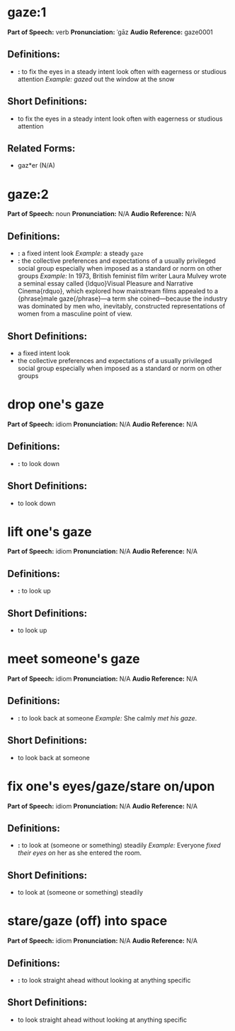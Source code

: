 # gaze:1

**Part of Speech:** verb
**Pronunciation:** ˈgāz
**Audio Reference:** gaze0001

## Definitions:
- **:** to fix the eyes in a steady intent look often with eagerness or studious attention 
  *Example:* *gazed* out the window at the snow

## Short Definitions:
- to fix the eyes in a steady intent look often with eagerness or studious attention

## Related Forms:
- gaz*er (N/A)
# gaze:2

**Part of Speech:** noun
**Pronunciation:** N/A
**Audio Reference:** N/A

## Definitions:
- **:** a fixed intent look 
  *Example:* a steady `gaze`
- **:** the collective preferences and expectations of a usually privileged social group especially when imposed as a standard or norm on other groups 
  *Example:* In 1973, British feminist film writer Laura Mulvey wrote a seminal essay called {ldquo}Visual Pleasure and Narrative Cinema{rdquo}, which explored how mainstream films appealed to a {phrase}male gaze{/phrase}—a term she coined—because the industry was dominated by men who, inevitably, constructed representations of women from a masculine point of view.

## Short Definitions:
- a fixed intent look
- the collective preferences and expectations of a usually privileged social group especially when imposed as a standard or norm on other groups
# drop one's gaze

**Part of Speech:** idiom
**Pronunciation:** N/A
**Audio Reference:** N/A

## Definitions:
- **:** to look down

## Short Definitions:
- to look down
# lift one's gaze

**Part of Speech:** idiom
**Pronunciation:** N/A
**Audio Reference:** N/A

## Definitions:
- **:** to look up

## Short Definitions:
- to look up
# meet someone's gaze

**Part of Speech:** idiom
**Pronunciation:** N/A
**Audio Reference:** N/A

## Definitions:
- **:** to look back at someone 
  *Example:* She calmly *met his gaze*.

## Short Definitions:
- to look back at someone
# fix one's eyes/gaze/stare on/upon

**Part of Speech:** idiom
**Pronunciation:** N/A
**Audio Reference:** N/A

## Definitions:
- **:** to look at (someone or something) steadily 
  *Example:* Everyone *fixed their eyes on* her as she entered the room.

## Short Definitions:
- to look at (someone or something) steadily
# stare/gaze (off) into space

**Part of Speech:** idiom
**Pronunciation:** N/A
**Audio Reference:** N/A

## Definitions:
- **:** to look straight ahead without looking at anything specific

## Short Definitions:
- to look straight ahead without looking at anything specific

